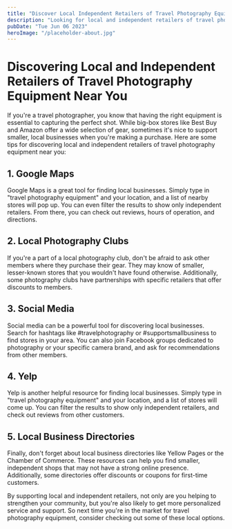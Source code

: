```yaml
---
title: "Discover Local Independent Retailers of Travel Photography Equipment"
description: "Looking for local and independent retailers of travel photography equipment near you? Check out our guide to find the best options in your area!"
pubDate: "Tue Jun 06 2023"
heroImage: "/placeholder-about.jpg"
---
```


# Discovering Local and Independent Retailers of Travel Photography Equipment Near You

If you&#39;re a travel photographer, you know that having the right equipment is essential to capturing the perfect shot. While big-box stores like Best Buy and Amazon offer a wide selection of gear, sometimes it&#39;s nice to support smaller, local businesses when you&#39;re making a purchase. Here are some tips for discovering local and independent retailers of travel photography equipment near you:

## 1. Google Maps

Google Maps is a great tool for finding local businesses. Simply type in &#34;travel photography equipment&#34; and your location, and a list of nearby stores will pop up. You can even filter the results to show only independent retailers. From there, you can check out reviews, hours of operation, and directions.

## 2. Local Photography Clubs

If you&#39;re a part of a local photography club, don&#39;t be afraid to ask other members where they purchase their gear. They may know of smaller, lesser-known stores that you wouldn&#39;t have found otherwise. Additionally, some photography clubs have partnerships with specific retailers that offer discounts to members.

## 3. Social Media

Social media can be a powerful tool for discovering local businesses. Search for hashtags like #travelphotography or #supportsmallbusiness to find stores in your area. You can also join Facebook groups dedicated to photography or your specific camera brand, and ask for recommendations from other members.

## 4. Yelp

Yelp is another helpful resource for finding local businesses. Simply type in &#34;travel photography equipment&#34; and your location, and a list of stores will come up. You can filter the results to show only independent retailers, and check out reviews from other customers.

## 5. Local Business Directories

Finally, don&#39;t forget about local business directories like Yellow Pages or the Chamber of Commerce. These resources can help you find smaller, independent shops that may not have a strong online presence. Additionally, some directories offer discounts or coupons for first-time customers.

By supporting local and independent retailers, not only are you helping to strengthen your community, but you&#39;re also likely to get more personalized service and support. So next time you&#39;re in the market for travel photography equipment, consider checking out some of these local options.